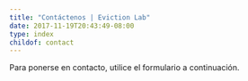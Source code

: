 ```yaml
---
title: "Contáctenos | Eviction Lab"
date: 2017-11-19T20:43:49-08:00
type: index
childof: contact
---
```

Para ponerse en contacto, utilice el formulario a continuación.